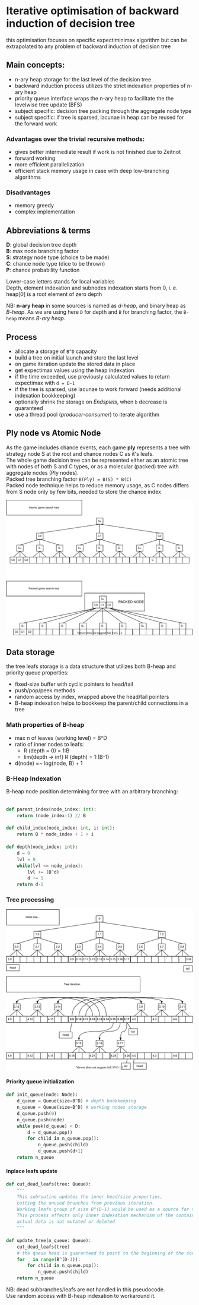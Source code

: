 # Iterative optimisation of backward induction of decision tree
this optimisation focuses on specific expectiminimax algorithm but can be extrapolated to any problem of backward induction of decision tree

## Main concepts: 
- n-ary heap storage for the last level of the decision tree
- backward induction process utilizes the strict indexation properties of n-ary heap
- priority queue interface wraps the n-ary heap to facilitate the the levelwise tree update (BFS)
- subject specific: decision tree packing through the aggregate node type
- subject specific: if tree is sparsed, lacunae in heap can be reused for the forward work 

### Advantages over the trivial recursive methods:
- gives better intermediate result if work is not finished due to Zeitnot  
- forward working  
- more efficient parallelization  
- efficient stack memory usage in case with deep low-branching algorithms  

### Disadvantages
- memory greedy  
- complex implementation  

## Abbreviations & terms
**D**: global decision tree depth  
**B**: max node branching factor  
**S**: strategy node type (choice to be made)  
**C**: chance node type (dice to be thrown)  
**P**: chance probability function

Lower-case letters stands for local variables  
Depth, element indexation and subnodes indexation starts from 0, i. e. heap[0] is a root element of zero depth

NB: **n-ary heap** in some sources is named as *d-heap*, and binary heap as *B-heap*. 
As we are using here `D` for depth and `B` for branching factor, the `B-heap` means *B-ary heap*.

## Process
- allocate a storage of `B^D` capacity  
- build a tree on initial launch and store the last level  
- on game iteration update the stored data in place  
- get expectimax values using the heap indexation  
- if the time exceeded, use previously calculated values to return expectimax with `d = D-1`  
- if the tree is sparsed, use lacunae to work forward (needs additional indexation bookkeeping)  
- optionally shrink the storage on *Endspiels*, when `b` decrease is guaranteed  
- use a thread pool (*producer-consumer*) to iterate algorithm  

## Ply node vs Atomic Node
As the game includes chance events, each game **ply** represents a tree with strategy node S at the root and chance nodes C as it's leafs.  
The whole game decision tree can be represented either as an atomic tree with nodes of both S and C types, or as a molecular (packed) tree with aggregate nodes (Ply nodes).  
Packed tree branching factor `B(Ply) = B(S) * B(C)`  
Packed node technique helps to reduce memory usage, as C nodes differs from S node only by few bits, needed to store the chance index  

![Tree packing illustration](../drawio/tree_packing.svg)

## Data storage

the tree leafs storage is a data structure that utilizes both B-heap and priority queue properties:  
- fixed-size buffer with cyclic pointers to head/tail  
- push/pop/peek methods  
- random access by index, wrapped above the head/tail pointers  
- B-heap indexation helps to bookkeep the parent/child connections in a tree  

### Math properties of B-heap 
- max n of leaves (working level) = B^D  
- ratio of inner nodes to leafs:  
    - R (depth = 0) = 1:B  
    - lim{depth -> inf} R (depth) = 1:(B-1)  
- d(node) =~ log(node, B) + 1

### B-Heap Indexation 

B-heap node position determining for tree with an arbitrary branching:

```python

def parent_index(node_index: int):
    return (node_index-1) // B

def child_index(node_index: int, i: int):
    return B * node_index + 1 + i

def depth(node_index: int):  
    d = 0
    lvl = 0
    while(lvl <= node_index):
        lvl += (B^d)
        d += 1
    return d-1

```

### Tree processing

![Tree update](../drawio/tree_update.svg)

#### Priority queue initialization
```python
def init_queue(node: Node):
    d_queue = Queue(size=B^D) # depth bookkeeping
    n_queue = Queue(size=B^D) # working nodes storage
    d_queue.push(0)
    n_queue.push(node)
    while peek(d_queue) < D:
        d = d_queue.pop()
        for child in n_queue.pop(): 
            n_queue.push(child) 
            d_queue.push(d+1)
    return n_queue
```

#### Inplace leafs update
```python
def cut_dead_leafs(tree: Queue):
    """
    This subroutine updates the inner head/size properties,
    cutting the unused brunches from previous iteration.
    Working leafs group of size B^(D-1) would be used as a source for the new iteration.
    This process affects only inner indexation mechanism of the container,
    actual data is not mutated or deleted
    """

def update_tree(n_queue: Queue):
    cut_dead_leafs(tree)
    # the queue head is guaranteed to point to the beginning of the source branch
    for _ in range(B^(D-1)):    
        for child in n_queue.pop(): 
            n_queue.push(child) 
    return n_queue
```

NB: dead subbranches/leafs are not handled in this pseudocode.  
Use random access with B-heap indexation to workaround it.